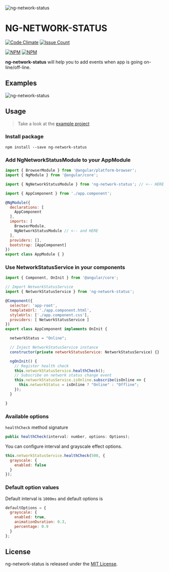![ng-network-status](https://raw.githubusercontent.com/Saka7/ng-network-status/master/logo.png)

# NG-NETWORK-STATUS
[![Code Climate](https://codeclimate.com/github/Saka7/ng-network-status/badges/gpa.svg)](https://codeclimate.com/github/Saka7/ng-network-status)
[![Issue Count](https://codeclimate.com/github/Saka7/ng-network-status/badges/issue_count.svg)](https://codeclimate.com/github/Saka7/ng-network-status)


[![NPM](https://nodei.co/npm/ng-network-status.png)](https://nodei.co/npm/ng-network-status/)
[![NPM](https://nodei.co/npm-dl/ng-network-status.png?months=6)](https://nodei.co/npm/ng-network-status/)


**ng-network-status** will help you to add events when app is going on-line/off-line.

## Examples

![ng-network-status](https://j.gifs.com/Wn3ln4.gif)

## Usage

> Take a look at the [example project](https://github.com/Saka7/ng-network-status/tree/master/examples/network-status-examples)

### Install package

`npm install --save ng-network-status`

### Add NgNetworkStatusModule to your AppModule
```javascript
import { BrowserModule } from '@angular/platform-browser';
import { NgModule } from '@angular/core';

import { NgNetworkStatusModule } from 'ng-network-status'; // <-- HERE

import { AppComponent } from './app.component';

@NgModule({
  declarations: [
    AppComponent
  ],
  imports: [
    BrowserModule,
    NgNetworkStatusModule // <-- and HERE
  ],
  providers: [],
  bootstrap: [AppComponent]
})
export class AppModule { }
```

### Use NetworkStatusService in your components
```javascript
import { Component, OnInit } from '@angular/core';

// Import NetworkStatusService
import { NetworkStatusService } from 'ng-network-status';

@Component({
  selector: 'app-root',
  templateUrl: './app.component.html',
  styleUrls: ['./app.component.css'],
  providers: [ NetworkStatusService ]
})
export class AppComponent implements OnInit {

  networkStatus = "Online";

  // Inject NetworkStatusService instance
  constructor(private networkStatusService: NetworkStatusService) {}

  ngOnInit() {
    // Register health check
    this.networkStatusService.healthCheck();
    // Subscribe on network status change event
    this.networkStatusService.isOnline.subscribe(isOnline => {
      this.networkStatus = isOnline ? "Online" : "Offline";
    });
  }

}
```

### Available options
`healthCheck` method signature
```javascript
public healthCheck(interval: number, options: Options);
```

You can configure interval and grayscale effect options.
```javascript
this.networkStatusService.healthCheck(500, {
  grayscale: {
    enabled: false
  }
});
```

### Default option values
Default interval is `1000ms` and default options is
```javascript
defaultOptions = {
  grayscale: {
    enabled: true,
    animationDuration: 0.3,
    percentage: 0.9
  }
};
```

## License
ng-network-status is released under the [MIT License](https://opensource.org/licenses/MIT).